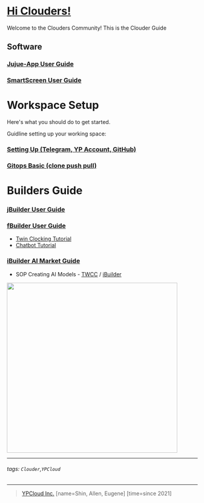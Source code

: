 # [Hi Clouders!](https://clouder.ypcloud.com/)

Welcome to the Clouders Community! This is the Clouder Guide

## Software
### [Jujue-App User Guide](https://github.com/motebus/ultrabook/blob/main/Ultranet%20Apps/jujue-app%20User%20Guide.md)

### [SmartScreen User Guide](https://github.com/motebus/ultrabook/blob/main/Ultranet%20Apps/SmartScreen%20User%20Guide.md)

# Workspace Setup

Here's what you should do to get started. 

Guidline setting up your working space:

### [Setting Up (Telegram, YP Account, GitHub)](md/Setting%20Up.md)

### [Gitops Basic (clone push pull)](md/git-clone.md)

# Builders Guide
### [jBuilder User Guide](https://github.com/motebus/ultrabook/tree/main/Ultranet%20Apps/jBuilder)

### [fBuilder User Guide](https://github.com/motebus/ultrabook/tree/main/Ultranet%20Apps/fBuilder)
- [Twin Clocking Tutorial](md/twin.md)
- [Chatbot Tutorial](md/chatbot.md)  

### [iBuilder AI Market Guide](md/aim.md)

- SOP Creating AI Models - [TWCC](md/TWCC.md) / [iBuilder](md/iBuilder.md)

<img src="https://i.imgur.com/FTdU6lQ.jpg" width=auto height=450>

---
###### tags: `Clouder`,`YPCloud` 
---
> [YPCloud Inc.](https://www.ypcloud.com)
> [name=Shin, Allen, Eugene]
> [time=since 2021]
